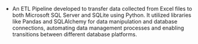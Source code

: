 - An ETL Pipeline developed to transfer data collected from Excel files to both Microsoft SQL Server and SQLite using Python. It utilized libraries like Pandas and SQLAlchemy for data manipulation and database connections, automating data management processes and enabling transitions between different database platforms.
